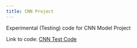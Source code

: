 ```yaml
---
title: CNN Project
---
```

Experimental (Testing) code for CNN Model Project

Link to code: [CNN Test Code](https://github.com/inthekhards/inthekhards.github.io/blob/main/docs/CNNORTest.ipynb)
